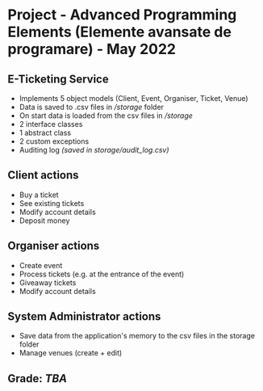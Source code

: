 # Project - Advanced Programming Elements (Elemente avansate de programare) - May 2022
## E-Ticketing Service

* Implements 5 object models (Client, Event, Organiser, Ticket, Venue)
* Data is saved to .csv files in */storage* folder
* On start data is loaded from the csv files in */storage* 
* 2 interface classes
* 1 abstract class
* 2 custom exceptions
* Auditing log *(saved in storage/audit_log.csv)*

## Client actions
* Buy a ticket
* See existing tickets
* Modify account details
* Deposit money

## Organiser actions
* Create event
* Process tickets (e.g. at the entrance of the event)
* Giveaway tickets
* Modify account details

## System Administrator actions
* Save data from the application's memory to the csv files in the storage folder
* Manage venues (create + edit)

## Grade: *TBA*